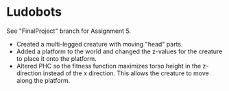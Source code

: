 # Ludobots 

See "FinalProject" branch for Assignment 5.

- Created a multi-legged creature with moving "head" parts.
- Added a platform to the world and changed the z-values for the creature to place it onto the platform. 
- Altered PHC so the fitness function maximizes torso height in the z-direction instead of the x direction. This allows the creature to move along the platform.
